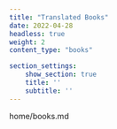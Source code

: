 ```yaml
---
title: "Translated Books"
date: 2022-04-28
headless: true
weight: 2
content_type: "books"

section_settings:
    show_section: true
    title: ''
    subtitle: ''
---
```

home/books.md
